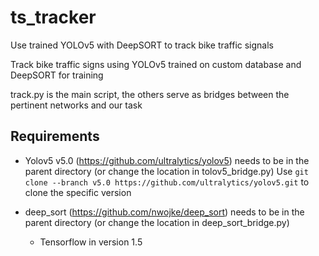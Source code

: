 # ts_tracker
Use trained YOLOv5 with DeepSORT to track bike traffic signals

Track bike traffic signs using YOLOv5 trained on custom database and DeepSORT for training

track.py is the main script, the others serve as bridges between the pertinent networks and our task

## Requirements

- Yolov5 v5.0 (https://github.com/ultralytics/yolov5) needs to be in the parent directory (or change the location in tolov5_bridge.py)
Use ```git clone --branch v5.0 https://github.com/ultralytics/yolov5.git``` to clone the specific version



- deep_sort (https://github.com/nwojke/deep_sort) needs to be in the parent directory (or change the location in deep_sort_bridge.py)
     - Tensorflow in version 1.5
